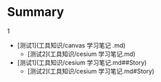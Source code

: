   # Summary

1


  * [测试1](工具知识/canvas 学习笔记 .md)
      * [测试2](工具知识/cesium 学习笔记.md)
  * [测试1](工具知识/cesium 学习笔记.md##Story)
      * [测试2](工具知识/cesium 学习笔记.md#Story)

